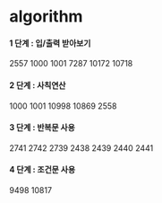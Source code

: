 # algorithm

#### 1 단계 : 입/출력 받아보기
2557
1000
1001
7287
10172
10718

#### 2 단계 : 사칙연산
1000
1001
10998
10869
2558

#### 3 단계 : 반복문 사용
2741
2742
2739
2438
2439
2440
2441

#### 4 단계 : 조건문 사용
9498
10817
